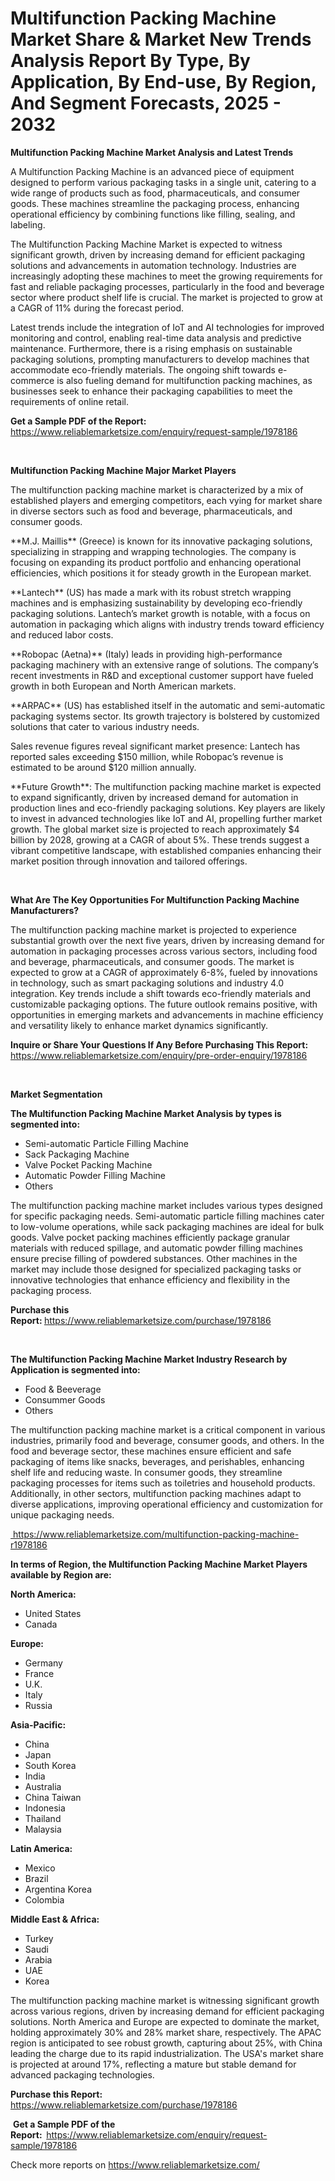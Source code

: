 <p><h1>Multifunction Packing Machine Market Share & Market New Trends Analysis Report By Type, By Application, By End-use, By Region, And Segment Forecasts, 2025 - 2032</h1></p><p><strong>Multifunction Packing Machine Market Analysis and Latest Trends</strong></p>
<p><p>A Multifunction Packing Machine is an advanced piece of equipment designed to perform various packaging tasks in a single unit, catering to a wide range of products such as food, pharmaceuticals, and consumer goods. These machines streamline the packaging process, enhancing operational efficiency by combining functions like filling, sealing, and labeling.</p><p>The Multifunction Packing Machine Market is expected to witness significant growth, driven by increasing demand for efficient packaging solutions and advancements in automation technology. Industries are increasingly adopting these machines to meet the growing requirements for fast and reliable packaging processes, particularly in the food and beverage sector where product shelf life is crucial. The market is projected to grow at a CAGR of 11% during the forecast period.</p><p>Latest trends include the integration of IoT and AI technologies for improved monitoring and control, enabling real-time data analysis and predictive maintenance. Furthermore, there is a rising emphasis on sustainable packaging solutions, prompting manufacturers to develop machines that accommodate eco-friendly materials. The ongoing shift towards e-commerce is also fueling demand for multifunction packing machines, as businesses seek to enhance their packaging capabilities to meet the requirements of online retail.</p></p>
<p><strong>Get a Sample PDF of the Report:&nbsp;</strong> <a href="https://www.reliablemarketsize.com/enquiry/request-sample/1978186?utm_campaign=2008&utm_medium=2&utm_source=Github&utm_content=ia&utm_term=01032025&utm_id=multifunction-packing-machine">https://www.reliablemarketsize.com/enquiry/request-sample/1978186</a></p>
<p>&nbsp;</p>
<p><strong>Multifunction Packing Machine Major Market Players</strong></p>
<p><p>The multifunction packing machine market is characterized by a mix of established players and emerging competitors, each vying for market share in diverse sectors such as food and beverage, pharmaceuticals, and consumer goods.</p><p>**M.J. Maillis** (Greece) is known for its innovative packaging solutions, specializing in strapping and wrapping technologies. The company is focusing on expanding its product portfolio and enhancing operational efficiencies, which positions it for steady growth in the European market.</p><p>**Lantech** (US) has made a mark with its robust stretch wrapping machines and is emphasizing sustainability by developing eco-friendly packaging solutions. Lantech’s market growth is notable, with a focus on automation in packaging which aligns with industry trends toward efficiency and reduced labor costs.</p><p>**Robopac (Aetna)** (Italy) leads in providing high-performance packaging machinery with an extensive range of solutions. The company’s recent investments in R&D and exceptional customer support have fueled growth in both European and North American markets.</p><p>**ARPAC** (US) has established itself in the automatic and semi-automatic packaging systems sector. Its growth trajectory is bolstered by customized solutions that cater to various industry needs. </p><p>Sales revenue figures reveal significant market presence: Lantech has reported sales exceeding $150 million, while Robopac’s revenue is estimated to be around $120 million annually. </p><p>**Future Growth**: The multifunction packing machine market is expected to expand significantly, driven by increased demand for automation in production lines and eco-friendly packaging solutions. Key players are likely to invest in advanced technologies like IoT and AI, propelling further market growth. The global market size is projected to reach approximately $4 billion by 2028, growing at a CAGR of about 5%. These trends suggest a vibrant competitive landscape, with established companies enhancing their market position through innovation and tailored offerings.</p></p>
<p>&nbsp;</p>
<p><strong>What Are The Key Opportunities For Multifunction Packing Machine Manufacturers?</strong></p>
<p><p>The multifunction packing machine market is projected to experience substantial growth over the next five years, driven by increasing demand for automation in packaging processes across various sectors, including food and beverage, pharmaceuticals, and consumer goods. The market is expected to grow at a CAGR of approximately 6-8%, fueled by innovations in technology, such as smart packaging solutions and industry 4.0 integration. Key trends include a shift towards eco-friendly materials and customizable packaging options. The future outlook remains positive, with opportunities in emerging markets and advancements in machine efficiency and versatility likely to enhance market dynamics significantly.</p></p>
<p><strong>Inquire or Share Your Questions If Any Before Purchasing This Report:</strong> <a href="https://www.reliablemarketsize.com/enquiry/pre-order-enquiry/1978186?utm_campaign=2008&utm_medium=2&utm_source=Github&utm_content=ia&utm_term=01032025&utm_id=multifunction-packing-machine">https://www.reliablemarketsize.com/enquiry/pre-order-enquiry/1978186</a></p>
<p>&nbsp;</p>
<p><strong>Market Segmentation</strong></p>
<p><strong>The Multifunction Packing Machine Market Analysis by types is segmented into:</strong></p>
<p><ul><li>Semi-automatic Particle Filling Machine</li><li>Sack Packaging Machine</li><li>Valve Pocket Packing Machine</li><li>Automatic Powder Filling Machine</li><li>Others</li></ul></p>
<p><p>The multifunction packing machine market includes various types designed for specific packaging needs. Semi-automatic particle filling machines cater to low-volume operations, while sack packaging machines are ideal for bulk goods. Valve pocket packing machines efficiently package granular materials with reduced spillage, and automatic powder filling machines ensure precise filling of powdered substances. Other machines in the market may include those designed for specialized packaging tasks or innovative technologies that enhance efficiency and flexibility in the packaging process.</p></p>
<p><strong>Purchase this Report:&nbsp;</strong><a href="https://www.reliablemarketsize.com/purchase/1978186?utm_campaign=2008&utm_medium=2&utm_source=Github&utm_content=ia&utm_term=01032025&utm_id=multifunction-packing-machine">https://www.reliablemarketsize.com/purchase/1978186</a></p>
<p>&nbsp;</p>
<p><strong>The Multifunction Packing Machine Market Industry Research by Application is segmented into:</strong></p>
<p><ul><li>Food & Beeverage</li><li>Consummer Goods</li><li>Others</li></ul></p>
<p><p>The multifunction packing machine market is a critical component in various industries, primarily food and beverage, consumer goods, and others. In the food and beverage sector, these machines ensure efficient and safe packaging of items like snacks, beverages, and perishables, enhancing shelf life and reducing waste. In consumer goods, they streamline packaging processes for items such as toiletries and household products. Additionally, in other sectors, multifunction packing machines adapt to diverse applications, improving operational efficiency and customization for unique packaging needs.</p></p>
<p><a href="https://www.reliablemarketsize.com/multifunction-packing-machine-r1978186?utm_campaign=2008&utm_medium=2&utm_source=Github&utm_content=ia&utm_term=01032025&utm_id=multifunction-packing-machine">&nbsp;https://www.reliablemarketsize.com/multifunction-packing-machine-r1978186</a></p>
<p><strong>In terms of Region, the Multifunction Packing Machine Market Players available by Region are:</strong></p>
<p>
    <p> <strong> North America: </strong>
        <ul>
            <li>United States</li>
            <li>Canada</li>
        </ul>
        </p> 
    <p> <strong> Europe: </strong>
        <ul>
            <li>Germany</li>
            <li>France</li>
            <li>U.K.</li>
            <li>Italy</li>
            <li>Russia</li>
        </ul>
        </p> 
    <p> <strong> Asia-Pacific: </strong>
        <ul>
            <li>China</li>
            <li>Japan</li>
            <li>South Korea</li>
            <li>India</li>
            <li>Australia</li>
            <li>China Taiwan</li>
            <li>Indonesia</li>
            <li>Thailand</li>
            <li>Malaysia</li>
        </ul>
        </p> 
    <p> <strong> Latin America: </strong>
        <ul>
            <li>Mexico</li>
            <li>Brazil</li>
            <li>Argentina Korea</li>
            <li>Colombia</li>
        </ul>
        </p> 
    <p> <strong> Middle East & Africa: </strong>
        <ul>
            <li>Turkey</li>
            <li>Saudi</li>
            <li>Arabia</li>
            <li>UAE</li>
            <li>Korea</li>
        </ul>
    </p>
    </p>
<p><p>The multifunction packing machine market is witnessing significant growth across various regions, driven by increasing demand for efficient packaging solutions. North America and Europe are expected to dominate the market, holding approximately 30% and 28% market share, respectively. The APAC region is anticipated to see robust growth, capturing about 25%, with China leading the charge due to its rapid industrialization. The USA's market share is projected at around 17%, reflecting a mature but stable demand for advanced packaging technologies.</p></p>
<p><strong>Purchase this Report: </strong><a href="https://www.reliablemarketsize.com/purchase/1978186?utm_campaign=2008&utm_medium=2&utm_source=Github&utm_content=ia&utm_term=01032025&utm_id=multifunction-packing-machine">https://www.reliablemarketsize.com/purchase/1978186</a></p>
<p>&nbsp;<strong>Get a Sample PDF of the Report:&nbsp;&nbsp;</strong><a href="https://www.reliablemarketsize.com/enquiry/request-sample/1978186?utm_campaign=2008&utm_medium=2&utm_source=Github&utm_content=ia&utm_term=01032025&utm_id=multifunction-packing-machine">https://www.reliablemarketsize.com/enquiry/request-sample/1978186</a></p>
<p><strong></strong></p>
<p>Check more reports on <a href="https://www.reliablemarketsize.com/?utm_campaign=2008&utm_medium=2&utm_source=Github&utm_content=ia&utm_term=01032025&utm_id=multifunction-packing-machine">https://www.reliablemarketsize.com/</a></p>